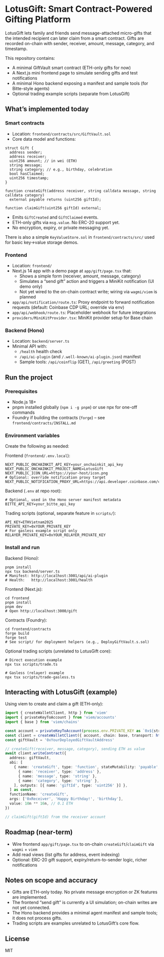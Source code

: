 # LotusGift: Smart Contract-Powered Gifting Platform

LotusGift lets family and friends send message-attached micro-gifts that the intended recipient can later claim from a smart contract. Gifts are recorded on-chain with sender, receiver, amount, message, category, and timestamp.

This repository contains:
- A minimal GiftVault smart contract (ETH-only gifts for now)
- A Next.js mini frontend page to simulate sending gifts and test notifications
- A minimal Hono backend exposing a manifest and sample tools (for Bitte-style agents)
- Optional trading example scripts (separate from LotusGift)

## What’s implemented today

### Smart contracts
- Location: `frontend/contracts/src/GiftVault.sol`
- Core data model and functions:

```solidity
struct Gift {
  address sender;
  address receiver;
  uint256 amount; // in wei (ETH)
  string message;
  string category; // e.g., birthday, celebration
  bool hasClaimed;
  uint256 timestamp;
}

function createGift(address receiver, string calldata message, string calldata category)
  external payable returns (uint256 giftId);

function claimGift(uint256 giftId) external;
```

- Emits `GiftCreated` and `GiftClaimed` events.
- ETH-only gifts via `msg.value`. No ERC-20 support yet.
- No encryption, expiry, or private messaging yet.

There is also a simple `KeyValueStore.sol` in `frontend/contracts/src/` used for basic key→value storage demos.

### Frontend
- Location: `frontend/`
- Next.js 14 app with a demo page at `app/gift/page.tsx` that:
  - Shows a simple form (receiver, amount, message, category)
  - Simulates a “send gift” action and triggers a MiniKit notification (UI demo only)
  - Not yet wired to the on-chain contract write; wiring via `wagmi/viem` is planned
- `app/api/notification/route.ts`: Proxy endpoint to forward notification requests (default: Coinbase CDP URL; override via env)
- `app/api/webhook/route.ts`: Placeholder webhook for future integrations
- `providers/MiniKitProvider.tsx`: MiniKit provider setup for Base chain

### Backend (Hono)
- Location: `backend/server.ts`
- Minimal API with:
  - `/health` health check
  - `/api/ai-plugin` (and `/.well-known/ai-plugin.json`) manifest
  - Sample tools: `/api/coinflip` (GET), `/api/greeting` (POST)

## Run the project

### Prerequisites
- Node.js 18+
- pnpm installed globally (`npm i -g pnpm`) or use npx for one-off commands
- Foundry if building the contracts (`forge`) – see `frontend/contracts/INSTALL.md`

### Environment variables
Create the following as needed:

Frontend (`frontend/.env.local`):
```
NEXT_PUBLIC_ONCHAINKIT_API_KEY=your_onchainkit_api_key
NEXT_PUBLIC_ONCHAINKIT_PROJECT_NAME=LotusGift
NEXT_PUBLIC_ICON_URL=https://your-host/icon.png
# Optional: override notification proxy target
NEXT_PUBLIC_NOTIFICATION_PROXY_URL=https://api.developer.coinbase.com/cdp/notifications
```

Backend (`.env` at repo root):
```
# Optional, used in the Hono server manifest metadata
BITTE_API_KEY=your_bitte_api_key
```

Trading scripts (optional, separate feature in `scripts/`):
```
API_KEY=ETHVietnam2025
PRIVATE_KEY=0xYOUR_PRIVATE_KEY
# For gasless example script only
RELAYER_PRIVATE_KEY=0xYOUR_RELAYER_PRIVATE_KEY
```

### Install and run

Backend (Hono):
```
pnpm install
npx tsx backend/server.ts
# Manifest: http://localhost:3001/api/ai-plugin
# Health:   http://localhost:3001/health
```

Frontend (Next.js):
```
cd frontend
pnpm install
pnpm dev
# Open http://localhost:3000/gift
```

Contracts (Foundry):
```
cd frontend/contracts
forge build
forge test
# See script/ for deployment helpers (e.g., DeployGiftVault.s.sol)
```

Optional trading scripts (unrelated to LotusGift core):
```
# Direct execution example
npx tsx scripts/trade.ts

# Gasless (relayer) example
npx tsx scripts/trade-gasless.ts
```

## Interacting with LotusGift (example)

Using viem to create and claim a gift (ETH-only):

```ts
import { createWalletClient, http } from 'viem'
import { privateKeyToAccount } from 'viem/accounts'
import { base } from 'viem/chains'

const account = privateKeyToAccount(process.env.PRIVATE_KEY as `0x${string}`)
const client = createWalletClient({ account, chain: base, transport: http() })
const giftVault = '0xYourDeployedGiftVaultAddress'

// createGift(receiver, message, category), sending ETH as value
await client.writeContract({
  address: giftVault,
  abi: [
    { name: 'createGift', type: 'function', stateMutability: 'payable', inputs: [
      { name: 'receiver', type: 'address' },
      { name: 'message', type: 'string' },
      { name: 'category', type: 'string' },
    ], outputs: [{ name: 'giftId', type: 'uint256' }] },
  ] as const,
  functionName: 'createGift',
  args: ['0xReceiver', 'Happy Birthday!', 'birthday'],
  value: 10n ** 16n, // 0.1 ETH
})

// claimGift(giftId) from the receiver account
```

## Roadmap (near-term)
- Wire frontend `app/gift/page.tsx` to on-chain `createGift`/`claimGift` via `wagmi` + `viem`
- Add read views (list gifts for address, event indexing)
- Optional: ERC-20 gift support, expiry/return-to-sender logic, richer notifications

## Notes on scope and accuracy
- Gifts are ETH-only today. No private message encryption or ZK features are implemented.
- The frontend “send gift” is currently a UI simulation; on-chain writes are not yet connected.
- The Hono backend provides a minimal agent manifest and sample tools; it does not process gifts.
- Trading scripts are examples unrelated to LotusGift’s core flow.

## License
MIT